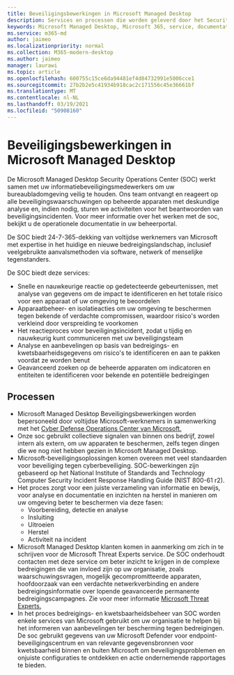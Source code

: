 ```yaml
---
title: Beveiligingsbewerkingen in Microsoft Managed Desktop
description: Services en processen die worden geleverd door het Security Operations Center
keywords: Microsoft Managed Desktop, Microsoft 365, service, documentatie
ms.service: m365-md
author: jaimeo
ms.localizationpriority: normal
ms.collection: M365-modern-desktop
ms.author: jaimeo
manager: laurawi
ms.topic: article
ms.openlocfilehash: 600755c15ce6da94481ef4d84732991e5006cce1
ms.sourcegitcommit: 27b2b2e5c41934b918cac2c171556c45e36661bf
ms.translationtype: MT
ms.contentlocale: nl-NL
ms.lasthandoff: 03/19/2021
ms.locfileid: "50908160"
---
```

# <a name="security-operations-in-microsoft-managed-desktop"></a>Beveiligingsbewerkingen in Microsoft Managed Desktop

De Microsoft Managed Desktop Security Operations Center (SOC) werkt samen met uw informatiebeveiligingsmedewerkers om uw bureaubladomgeving veilig te houden. Ons team ontvangt en reageert op alle beveiligingswaarschuwingen op beheerde apparaten met deskundige analyse en, indien nodig, sturen we activiteiten voor het beantwoorden van beveiligingsincidenten. Voor meer informatie over het werken met de soc, bekijkt u de operationele documentatie in uw beheerportal.

De SOC biedt 24-7-365-dekking van voltijdse werknemers van Microsoft met expertise in het huidige en nieuwe bedreigingslandschap, inclusief veelgebruikte aanvalsmethoden via software, netwerk of menselijke tegenstanders.

De SOC biedt deze services:
- Snelle en nauwkeurige reactie op gedetecteerde gebeurtenissen, met analyse van gegevens om de impact te identificeren en het totale risico voor een apparaat of uw omgeving te beoordelen
- Apparaatbeheer- en isolatieacties om uw omgeving te beschermen tegen bekende of verdachte compromissen, waardoor risico's worden verkleind door verspreiding te voorkomen
- Het reactieproces voor beveiligingsincident, zodat u tijdig en nauwkeurig kunt communiceren met uw beveiligingsteam
- Analyse en aanbevelingen op basis van bedreigings- en kwetsbaarheidsgegevens om risico's te identificeren en aan te pakken voordat ze worden benut
- Geavanceerd zoeken op de beheerde apparaten om indicatoren en entiteiten te identificeren voor bekende en potentiële bedreigingen

## <a name="processes"></a>Processen

- Microsoft Managed Desktop Beveiligingsbewerkingen worden bepersoneeld door voltijdse Microsoft-werknemers in samenwerking met het [Cyber Defense Operations Center van Microsoft.](https://www.microsoft.com/msrc/cdoc) 
- Onze soc gebruikt collectieve signalen van binnen ons bedrijf, zowel intern als extern, om uw apparaten te beschermen, zelfs tegen dingen die we nog niet hebben gezien in Microsoft Managed Desktop.
- Microsoft-beveiligingsoplossingen komen overeen met veel standaarden voor beveiliging tegen cyberbeveiliging. SOC-bewerkingen zijn gebaseerd op het National Institute of Standards and Technology Computer Security Incident Response Handling Guide (NIST 800-61 r2).
- Het proces zorgt voor een juiste verzameling van informatie en bewijs, voor analyse en documentatie en inzichten na herstel in manieren om uw omgeving beter te beschermen via deze fasen:
    - Voorbereiding, detectie en analyse
    - Insluiting
    - Uitroeien
    - Herstel
    - Activiteit na incident
- Microsoft Managed Desktop klanten komen in aanmerking om zich in te schrijven voor de Microsoft Threat Experts service. De SOC onderhoudt contacten met deze service om beter inzicht te krijgen in de complexe bedreigingen die van invloed zijn op uw organisatie, zoals waarschuwingsvragen, mogelijk gecompromitteerde apparaten, hoofdoorzaak van een verdachte netwerkverbinding en andere bedreigingsinformatie over lopende geavanceerde permanente bedreigingscampagnes. Zie voor meer informatie [Microsoft Threat Experts.](/windows/security/threat-protection/microsoft-defender-atp/microsoft-threat-experts)
- In het proces bedreigings- en kwetsbaarheidsbeheer van SOC worden enkele services van Microsoft gebruikt om uw organisatie te helpen bij het informeren van aanbevelingen ter bescherming tegen bedreigingen. De soc gebruikt gegevens van uw Microsoft Defender voor endpoint-beveiligingscentrum en van relevante gegevensbronnen voor kwetsbaarheid binnen en buiten Microsoft om beveiligingsproblemen en onjuiste configuraties te ontdekken en actie ondernemende rapportages te bieden.
